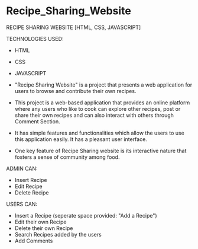 # Recipe_Sharing_Website

RECIPE SHARING WEBSITE [HTML, CSS, JAVASCRIPT]

TECHNOLOGIES USED:
- HTML
- CSS
- JAVASCRIPT


- "Recipe Sharing Website" is a project that presents a web application for users to browse and contribute their own recipes.
- This project is a web-based application that provides an online platform where any users who like to cook can explore other recipes, post or share their own recipes and can also interact with others through Comment Section.
- It has simple features and functionalities which allow the users to use this application easily. It has a pleasant user interface.
- One key feature of Recipe Sharing website is its interactive nature that fosters a sense of community among food.

ADMIN CAN:
- Insert Recipe
- Edit Recipe
- Delete Recipe

USERS CAN:
- Insert a Recipe (seperate space provided: "Add a Recipe")
- Edit their own Recipe
- Delete their own Recipe
- Search Recipes added by the users
- Add Comments
